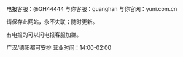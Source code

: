 电报客服：@GH44444
与你客服：guanghan
与你官网：yuni.com.cn

请保存此网站，永不失联；随时更新。

有电报的可以问电报客服加群。

广汉/德阳都可安排 营业时间：14:00-02:00
